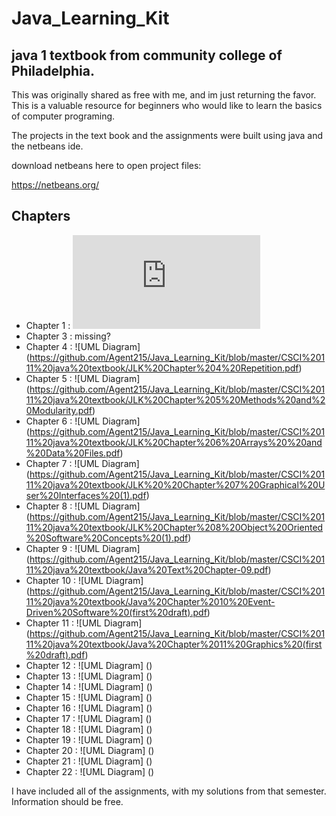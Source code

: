 # Java_Learning_Kit
## java 1 textbook from community college of Philadelphia.

This was originally shared as free with me, and im just returning the favor. 
This is a valuable resource for beginners who would like to learn
the basics of computer programing.

The projects in the text book and the assignments were built using java and the netbeans ide.

download netbeans here to open project files:


https://netbeans.org/

## Chapters

- Chapter 1 : ![UML Diagram](https://github.com/Agent215/Java_Learning_Kit/raw/master/CSCI%20111%20java%20textbook/Java%20Learning%20Kit%20Chapter%201%20.pdf)
- Chapter 3 : missing?
- Chapter 4 : ![UML Diagram] (https://github.com/Agent215/Java_Learning_Kit/blob/master/CSCI%20111%20java%20textbook/JLK%20Chapter%204%20Repetition.pdf)
- Chapter 5 : ![UML Diagram] (https://github.com/Agent215/Java_Learning_Kit/blob/master/CSCI%20111%20java%20textbook/JLK%20Chapter%205%20Methods%20and%20Modularity.pdf)
- Chapter 6 : ![UML Diagram] (https://github.com/Agent215/Java_Learning_Kit/blob/master/CSCI%20111%20java%20textbook/JLK%20Chapter%206%20Arrays%20%20and%20Data%20Files.pdf)
- Chapter 7 : ![UML Diagram] (https://github.com/Agent215/Java_Learning_Kit/blob/master/CSCI%20111%20java%20textbook/JLK%20%20Chapter%207%20Graphical%20User%20Interfaces%20(1).pdf)
- Chapter 8 : ![UML Diagram] (https://github.com/Agent215/Java_Learning_Kit/blob/master/CSCI%20111%20java%20textbook/JLK%20Chapter%208%20Object%20Oriented%20Software%20Concepts%20(1).pdf)
- Chapter 9 : ![UML Diagram] (https://github.com/Agent215/Java_Learning_Kit/blob/master/CSCI%20111%20java%20textbook/Java%20Text%20Chapter-09.pdf)
- Chapter 10 : ![UML Diagram] (https://github.com/Agent215/Java_Learning_Kit/blob/master/CSCI%20111%20java%20textbook/Java%20Chapter%2010%20Event-Driven%20Software%20(first%20draft).pdf)
- Chapter 11 : ![UML Diagram] (https://github.com/Agent215/Java_Learning_Kit/blob/master/CSCI%20111%20java%20textbook/Java%20Chapter%2011%20Graphics%20(first%20draft).pdf)
- Chapter 12 : ![UML Diagram] ()
- Chapter 13 : ![UML Diagram] ()
- Chapter 14 : ![UML Diagram] ()
- Chapter 15 : ![UML Diagram] ()
- Chapter 16 : ![UML Diagram] ()
- Chapter 17 : ![UML Diagram] ()
- Chapter 18 : ![UML Diagram] ()
- Chapter 19 : ![UML Diagram] ()
- Chapter 20 : ![UML Diagram] ()
- Chapter 21 : ![UML Diagram] ()
- Chapter 22 : ![UML Diagram] ()


I have included all of the assignments, with my solutions from that semester. 
Information should be free.
